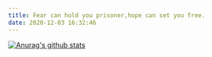 ```yaml
---
title: Fear can hold you prisoner,hope can set you free.
date: 2020-12-03 16:32:46
---
```


[![Anurag's github stats](https://github-readme-stats.vercel.app/api?username=zhouC98&show_icons=true&theme=radical&include_all_commits=true)](https://github.com/zhouC98)